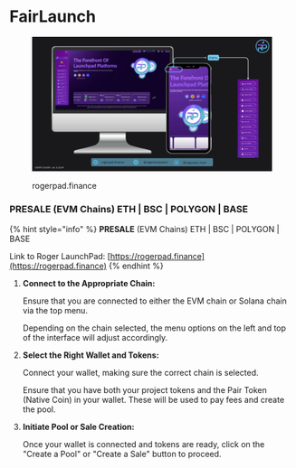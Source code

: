 # FairLaunch

<figure><img src="../../.gitbook/assets/Home.png" alt=""><figcaption><p>rogerpad.finance</p></figcaption></figure>

### **PRESALE** (EVM Chains) ETH | BSC | POLYGON | BASE

{% hint style="info" %}
**PRESALE** (EVM Chains) ETH | BSC | POLYGON | BASE

Link to Roger LaunchPad: [https://rogerpad.finance](https://rogerpad.finance)
{% endhint %}

1.  **Connect to the Appropriate Chain:**

    Ensure that you are connected to either the EVM chain or Solana chain via the top menu.

    Depending on the chain selected, the menu options on the left and top of the interface will adjust accordingly.
2.  **Select the Right Wallet and Tokens:**

    Connect your wallet, making sure the correct chain is selected.

    Ensure that you have both your project tokens and the Pair Token (Native Coin) in your wallet. These will be used to pay fees and create the pool.
3.  **Initiate Pool or Sale Creation:**

    Once your wallet is connected and tokens are ready, click on the "Create a Pool" or "Create a Sale" button to proceed.
